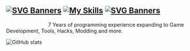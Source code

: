 [![SVG Banners](https://svg-banners.vercel.app/api?type=luminance&text1=💖%20ImAFrogOwO%20💖&width=1000&height=120)](https://github.com/Akshay090/svg-banners)
[![My Skills](https://skillicons.dev/icons?i=ts,nodejs,js,blender,java,cs,c,lua,python,php,html,css,rust,discord,visualstudio&theme=dark)](https://skillicons.dev)
[![SVG Banners](https://svg-banners.vercel.app/api?type=luminance&text1=About%20Me&width=1000&height=100)](https://github.com/Akshay090/svg-banners)
------
                             7 Years of programming experience expanding to Game Development, Tools, Hacks, Modding and more.

![GitHub stats](https://github-readme-stats-ten-gilt.vercel.app/api?username=ImAFrogOwO&count_private=true&theme=dark&show_icons=true)
